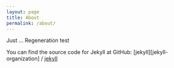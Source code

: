 ```yaml
---
layout: page
title: About
permalink: /about/
---
```


Just ...
Regeneration test

You can find the source code for Jekyll at GitHub:
[jekyll][jekyll-organization] /
[jekyll](https://github.com/jekyll/jekyll)